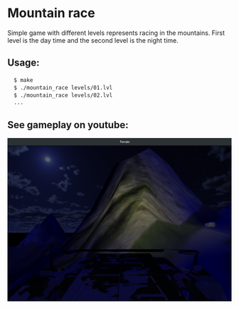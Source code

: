# Mountain race

Simple game with different levels represents racing in the mountains. First level is the day time and the second level is the night time.

## Usage:
```bash
  $ make
  $ ./mountain_race levels/01.lvl
  $ ./mountain_race levels/02.lvl
  ...
```

## See gameplay on youtube:

<div style="text-align: center;" markdown="1" />
<a href="https://youtu.be/M80RGH-DY4s?t=1m1s"><img src="screenshot.png" style="width: 600px;" /></a>
</div>